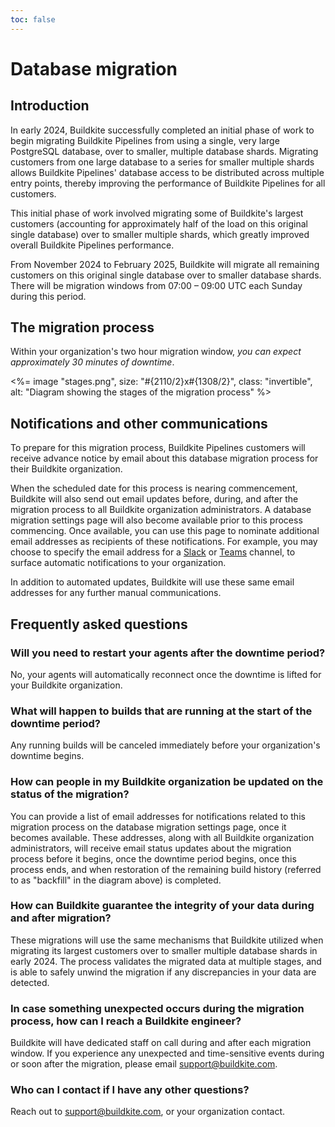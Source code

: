 ```yaml
---
toc: false
---
```


# Database migration

## Introduction

In early 2024, Buildkite successfully completed an initial phase of work to begin migrating Buildkite Pipelines from using a single, very large PostgreSQL database, over to smaller, multiple database shards. Migrating customers from one large database to a series for smaller multiple shards allows Buildkite Pipelines' database access to be distributed across multiple entry points, thereby improving the performance of Buildkite Pipelines for all customers.

This initial phase of work involved migrating some of Buildkite's largest customers (accounting for approximately half of the load on this original single database) over to smaller multiple shards, which greatly improved overall Buildkite Pipelines performance.

From November 2024 to February 2025, Buildkite will migrate all remaining customers on this original single database over to smaller database shards. There will be migration windows from 07:00 – 09:00 UTC each Sunday during this period.

## The migration process

Within your organization's two hour migration window, _you can expect approximately 30 minutes of downtime_.

<%= image "stages.png", size: "#{2110/2}x#{1308/2}", class: "invertible", alt: "Diagram showing the stages of the migration process" %>

## Notifications and other communications

To prepare for this migration process, Buildkite Pipelines customers will receive advance notice by email about this database migration process for their Buildkite organization.

When the scheduled date for this process is nearing commencement, Buildkite will also send out email updates before, during, and after the migration process to all Buildkite organization administrators. A database migration settings page will also become available prior to this process commencing. Once available, you can use this page to nominate additional email addresses as recipients of these notifications. For example, you may choose to specify the email address for a [Slack](https://slack.com/intl/en-au/help/articles/206819278-Send-emails-to-Slack) or [Teams](https://support.microsoft.com/en-au/office/send-an-email-to-a-channel-in-microsoft-teams-d91db004-d9d7-4a47-82e6-fb1b16dfd51e) channel, to surface automatic notifications to your organization.

In addition to automated updates, Buildkite will use these same email addresses for any further manual communications.

## Frequently asked questions

### Will you need to restart your agents after the downtime period?

No, your agents will automatically reconnect once the downtime is lifted for your Buildkite organization.

### What will happen to builds that are running at the start of the downtime period?

Any running builds will be canceled immediately before your organization's downtime begins.

### How can people in my Buildkite organization be updated on the status of the migration?

You can provide a list of email addresses for notifications related to this migration process on the database migration settings page, once it becomes available. These addresses, along with all Buildkite organization administrators, will receive email status updates about the migration process before it begins, once the downtime period begins, once this process ends, and when restoration of the remaining build history (referred to as "backfill" in the diagram above) is completed.

### How can Buildkite guarantee the integrity of your data during and after migration?

These migrations will use the same mechanisms that Buildkite utilized when migrating its largest customers over to smaller multiple database shards in early 2024. The process validates the migrated data at multiple stages, and is able to safely unwind the migration if any discrepancies in your data are detected.

### In case something unexpected occurs during the migration process, how can I reach a Buildkite engineer?

Buildkite will have dedicated staff on call during and after each migration window. If you experience any unexpected and time-sensitive events during or soon after the migration, please email support@buildkite.com.

### Who can I contact if I have any other questions?

Reach out to support@buildkite.com, or your organization contact.
